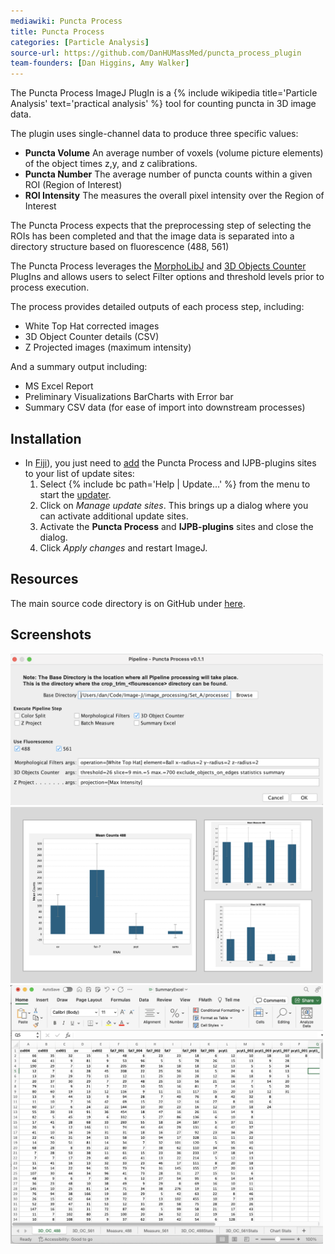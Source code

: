 ```yaml
---
mediawiki: Puncta Process
title: Puncta Process
categories: [Particle Analysis]
source-url: https://github.com/DanHUMassMed/puncta_process_plugin
team-founders: [Dan Higgins, Amy Walker]
---
```


The Puncta Process ImageJ PlugIn is a {% include wikipedia title='Particle Analysis' text='practical analysis' %} tool for counting puncta in 3D image data. 

 The plugin uses single-channel data to produce three specific values: 
- **Puncta Volume** An average number of voxels (volume picture elements) of the object times z,y, and z calibrations. 
- **Puncta Number** The average number of puncta counts within a given ROI (Region of Interest)
- **ROI Intensity** The measures the overall pixel intensity over the Region of Interest


The Puncta Process expects that the preprocessing step of selecting the ROIs has been completed and that the image data is separated into a directory structure based on fluorescence (488, 561)

 The Puncta Process leverages the [MorphoLibJ](https://imagej.github.io/plugins/morpholibj) and [3D Objects Counter](https://imagej.github.io/plugins/3d-objects-counter) PlugIns and allows users to select Filter options and threshold levels prior to process execution.  

The process provides detailed outputs of each process step, including:
- White Top Hat corrected images
- 3D Object Counter details (CSV)
- Z Projected images (maximum intensity)

And a summary output including:
- MS Excel Report
- Preliminary Visualizations BarCharts with Error bar
- Summary CSV data (for ease of import into downstream processes)


## Installation

-   In [Fiji](/software/fiji)), you just need to [ add](/update-sites/following#add-update-sites) the Puncta Process and IJPB-plugins sites to your list of update sites:
    1.  Select {% include bc path='Help | Update...' %} from the menu to start the [updater](/plugins/updater).
    2.  Click on *Manage update sites*. This brings up a dialog where you can activate additional update sites.
    3.  Activate the **Puncta Process** and **IJPB-plugins** sites and close the dialog.
    4.  Click *Apply changes* and restart ImageJ.


## Resources

The main source code directory is on GitHub under [here](https://github.com/DanHUMassMed/puncta_process_plugin).


## Screenshots

<img src="https://raw.githubusercontent.com/DanHUMassMed/puncta_process_plugin/main/docs/Puncta_Process_Dialog.png" width="500" >
<br>
<img src="https://raw.githubusercontent.com/DanHUMassMed/puncta_process_plugin/main/docs/BarCharts_Screenshot.png" width="500">
<br>
<img src="https://raw.githubusercontent.com/DanHUMassMed/puncta_process_plugin/main/docs/Excel-Screenshot.png" width="500">
